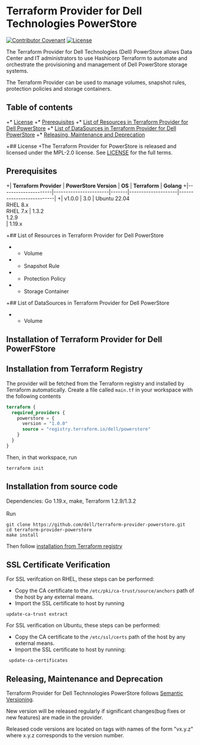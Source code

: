 <!--
Copyright (c) 2022 Dell Inc., or its subsidiaries. All Rights Reserved.
Licensed under the Mozilla Public License Version 2.0 (the "License");
you may not use this file except in compliance with the License.
You may obtain a copy of the License at
    http://mozilla.org/MPL/2.0/
Unless required by applicable law or agreed to in writing, software
distributed under the License is distributed on an "AS IS" BASIS,
WITHOUT WARRANTIES OR CONDITIONS OF ANY KIND, either express or implied.
See the License for the specific language governing permissions and
limitations under the License.
-->
# Terraform Provider for Dell Technologies PowerStore

[![Contributor Covenant](https://img.shields.io/badge/Contributor%20Covenant-v2.0%20adopted-ff69b4.svg)](about/CODE_OF_CONDUCT.md)
[![License](https://img.shields.io/badge/License-MPL_2.0-blue.svg)](LICENSE)


The Terraform Provider for Dell Technologies (Dell) PowerStore allows Data Center and IT administrators to use Hashicorp Terraform to automate and orchestrate the provisioning and management of Dell PowerStore storage systems.

The Terraform Provider can be used to manage volumes, snapshot rules, protection policies and storage containers.

## Table of contents

+* [License](#license)
+* [Prerequisites](#prerequisites)
+* [List of Resources in Terraform Provider for Dell PowerStore](#list-of-resources-in-terraform-provider-for-dell-powerstore)
+* [List of DataSources in Terraform Provider for Dell PowerStore](#list-of-datasources-in-terraform-provider-for-dell-powerstore)
+* [Releasing, Maintenance and Deprecation](#releasing-maintenance-and-deprecation)

+## License
+The Terraform Provider for PowerStore is released and licensed under the MPL-2.0 license. See [LICENSE](https://github.com/dell/terraform-provider-powerstore/blob/main/LICENSE) for the full terms.

## Prerequisites

+| **Terraform Provider** | **PowerStore Version** | **OS** | **Terraform** | **Golang**
+|---------------------|-----------------------|-------|--------------------|--------------------------|
+| v1.0.0 | 3.0 | Ubuntu 22.04 <br> RHEL 8.x <br> RHEL 7.x | 1.3.2 <br> 1.2.9 <br> | 1.19.x

+## List of Resources in Terraform Provider for Dell PowerStore
+  * Volume
+  * Snapshot Rule
+  * Protection Policy
+  * Storage Container

+## List of DataSources in Terraform Provider for Dell PowerStore
+  * Volume

## Installation of Terraform Provider for Dell PowerFStore

## Installation from Terraform Registry

The provider will be fetched from the Terraform registry and installed by Terraform automatically.
Create a file called `main.tf` in your workspace with the following contents

```terraform
terraform {
  required_providers {
    powerstore = {
      version = "1.0.0"
      source = "registry.terraform.io/dell/powerstore"
    }
  }
}
```
Then, in that workspace, run
```
terraform init
```

## Installation from source code

Dependencies: Go 1.19.x, make, Terraform 1.2.9/1.3.2
<br>
<br>
Run
```
git clone https://github.com/dell/terraform-provider-powerstore.git
cd terraform-provider-powerstore
make install
```
Then follow [installation from Terraform registry](#installation-from-terraform-registry)

## SSL Certificate Verification

For SSL verifcation on RHEL, these steps can be performed:
 * Copy the CA certificate to the `/etc/pki/ca-trust/source/anchors` path of the host by any external means.
 * Import the SSL certificate to host by running
```
update-ca-trust extract
```
For SSL verification on Ubuntu, these steps can be performed:
 * Copy the CA certificate to the `/etc/ssl/certs` path of the host by any external means.
 * Import the SSL certificate to host by running:
 ```
  update-ca-certificates
```

## Releasing, Maintenance and Deprecation

Terraform Provider for Dell Technnologies PowerStore follows [Semantic Versioning](https://semver.org/).

New version will be released regularly if significant changes(bug fixes or new features) are made in the provider.

Released code versions are located on tags with names of the form "vx.y.z" where x.y.z corresponds to the version number.